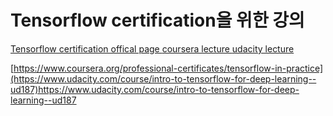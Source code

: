# Tensorflow certification을 위한 강의
<a href="https://www.tensorflow.org/certificate?hl=ko"> Tensorflow certification offical page </a>
<a href="https://www.coursera.org/professional-certificates/tensorflow-in-practice"> coursera lecture </a>
<a href="https://www.udacity.com/course/intro-to-tensorflow-for-deep-learning--ud187"> udacity lecture </a>

[https://www.coursera.org/professional-certificates/tensorflow-in-practice](https://www.udacity.com/course/intro-to-tensorflow-for-deep-learning--ud187)https://www.udacity.com/course/intro-to-tensorflow-for-deep-learning--ud187
